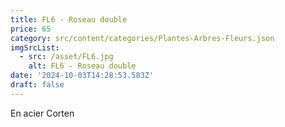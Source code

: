 ```yaml
---
title: FL6 - Roseau double
price: 65
category: src/content/categories/Plantes-Arbres-Fleurs.json
imgSrcList:
  - src: /asset/FL6.jpg
    alt: FL6 - Roseau double
date: '2024-10-03T14:28:53.583Z'
draft: false
---
```



En acier Corten
